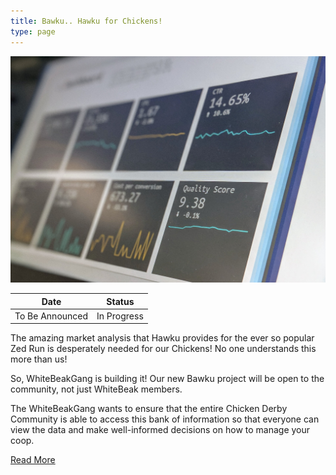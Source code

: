 ```yaml
---
title: Bawku.. Hawku for Chickens!
type: page
---
```


![Chicken Analysis Websites](/images/roadmap/chicken-analysis-websites.jpeg "Chicken Analysis Websites")

| Date               | Status       |
| ------------------ | ------------ |
| To Be Announced    | In Progress  |

The amazing market analysis that Hawku provides for the ever so popular Zed Run is desperately needed for our Chickens! No one understands this more than us!

So, WhiteBeakGang is building it! Our new Bawku project will be open to the community, not just WhiteBeak  members.

The WhiteBeakGang wants to ensure that the entire Chicken Derby Community is able to access this bank of information so that everyone can view the data and make well-informed decisions on how to manage your coop.

[Read More](/roadmap/chicken-analysis-websites)